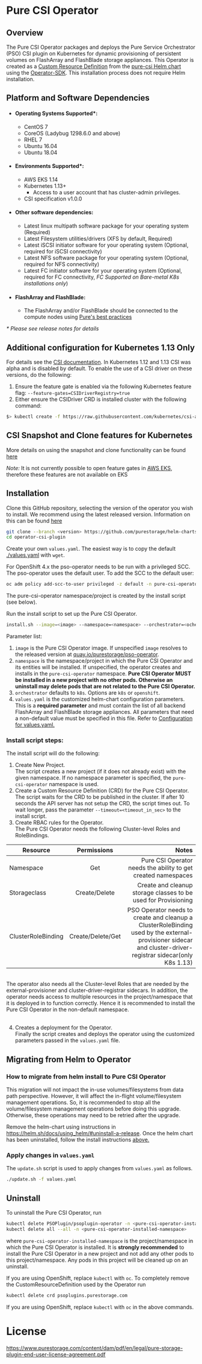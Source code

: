 
# Pure CSI Operator

## Overview

The Pure CSI Operator packages and deploys the Pure Service Orchestrator (PSO) CSI plugin on Kubernetes for dynamic provisioning of persistent volumes on FlashArray and FlashBlade storage appliances. 
This Operator is created as a [Custom Resource Definition](https://kubernetes.io/docs/concepts/extend-kubernetes/api-extension/custom-resources/#customresourcedefinitions) from the [pure-csi Helm chart](https://github.com/purestorage/helm-charts#purestorage-helm-charts-and-helm-operator) using the [Operator-SDK](https://github.com/operator-framework/operator-sdk#overview).
This installation process does not require Helm installation.

## Platform and Software Dependencies

- #### Operating Systems Supported*:
  - CentOS 7
  - CoreOS (Ladybug 1298.6.0 and above)
  - RHEL 7
  - Ubuntu 16.04
  - Ubuntu 18.04
- #### Environments Supported*:
  - AWS EKS 1.14
  - Kubernetes 1.13+
    - Access to a user account that has cluster-admin privileges.
  - CSI specification v1.0.0
- #### Other software dependencies:
  - Latest linux multipath software package for your operating system (Required)
  - Latest Filesystem utilities/drivers (XFS by default, Required)
  - Latest iSCSI initiator software for your operating system (Optional, required for iSCSI connectivity)
  - Latest NFS software package for your operating system (Optional, required for NFS connectivity)
  - Latest FC initiator software for your operating system (Optional, required for FC connectivity, *FC Supported on Bare-metal K8s installations only*)
- #### FlashArray and FlashBlade:
  - The FlashArray and/or FlashBlade should be connected to the compute nodes using [Pure's best practices](https://support.purestorage.com/Solutions/Linux/Reference/Linux_Recommended_Settings)

_* Please see release notes for details_

## Additional configuration for Kubernetes 1.13 Only

For details see the [CSI documentation](https://kubernetes-csi.github.io/docs/csi-driver-object.html). 
In Kubernetes 1.12 and 1.13 CSI was alpha and is disabled by default. To enable the use of a CSI driver on these versions, do the following:

1. Ensure the feature gate is enabled via the following Kubernetes feature flag: ```--feature-gates=CSIDriverRegistry=true```
2. Either ensure the CSIDriver CRD is installed cluster with the following command:

```bash
$> kubectl create -f https://raw.githubusercontent.com/kubernetes/csi-api/master/pkg/crd/manifests/csidriver.yaml
```

## CSI Snapshot and Clone features for Kubernetes

More details on using the snapshot and clone functionality can be found [here](../docs/csi-snapshot-clones.md)

*Note:* It is not currently possible to open feature gates in [AWS EKS](https://github.com/aws/containers-roadmap/issues/512), therefore these features are not available on EKS

## Installation

Clone this GitHub repository, selecting the version of the operator you wish to install. We recommend using the latest released version. Information on this can be found [here](https://github.com/purestorage/helm-charts/releases)</br>

```bash
git clone --branch <version> https://github.com/purestorage/helm-charts.git
cd operator-csi-plugin
```

Create your own `values.yaml`. The easiest way is to copy the default [./values.yaml](./values.yaml) with `wget`.

For OpenShift 4.x the pso-operator needs to be run with a privileged SCC. The pso-operator uses the default user. To add the SCC to the default user:

```bash
oc adm policy add-scc-to-user privileged -z default -n pure-csi-operator
```

The pure-csi-operator namespace/project is created by the install script (see below).

Run the install script to set up the Pure CSI Operator. <br/>

```bash
install.sh --image=<image> --namespace=<namespace> --orchestrator=<ochestrator> -f <values.yaml>
```

Parameter list:<br/>
1. ``image`` is the Pure CSI Operator image. If unspecified ``image`` resolves to the released version at [quay.io/purestorage/pso-operator](https://quay.io/purestorage/pso-operator).
2. ``namespace`` is the namespace/project in which the Pure CSI Operator and its entities will be installed. If unspecified, the operator creates and installs in  the ``pure-csi-operator`` namespace.
**Pure CSI Operator MUST be installed in a new project with no other pods. Otherwise an uninstall may delete pods that are not related to the Pure CSI Operator.**
3. ``orchestrator`` defaults to ``k8s``. Options are ``k8s`` or ``openshift``. 
4. ``values.yaml`` is the customized helm-chart configuration parameters. This is a **required parameter** and must contain the list of all backend FlashArray and FlashBlade storage appliances. All parameters that need a non-default value must be specified in this file. 
Refer to [Configuration for values.yaml.](../pure-csi/README.md#configuration)

### Install script steps:

The install script will do the following:
1. Create New Project.<br/>
The script creates a new project (if it does not already exist) with the given namespace. If no namespace parameter is specified, the ``pure-csi-operator`` namespace is used.<br/> 
2. Create a Custom Resource Definition (CRD) for the Pure CSI Operator. <br/>
The script waits for the CRD to be published in the cluster. If after 10 seconds the API server has not setup the CRD, the script times out. To wait longer, pass the parameter 
``--timeout=<timeout_in_sec>`` to the install script.
3. Create RBAC rules for the Operator.<br/>
The Pure CSI Operator needs the following Cluster-level Roles and RoleBindings.


| Resource        | Permissions           | Notes  |
| ------------- |:-------------:| -----:|
| Namespace | Get | Pure CSI Operator needs the ability to get created namespaces |
| Storageclass | Create/Delete | Create and cleanup storage classes to be used for Provisioning |
| ClusterRoleBinding | Create/Delete/Get | PSO Operator needs to create and cleanup a ClusterRoleBinding used by the external-provisioner sidecar and cluster-driver-registrar sidecar(only K8s 1.13) |
<br/>
The operator also needs all the Cluster-level Roles that are needed by the external-provisioner and cluster-driver-registrar sidecars.
In addition, the operator needs access to multiple resources in the project/namespace that it is deployed in to function correctly. Hence it is recommended to install the Pure CSI Operator in the non-default namespace.
<br/>
<br/>
   
4. Creates a deployment for the Operator.<br/>
Finally the script creates and deploys the operator using the customized parameters passed in the ``values.yaml`` file.

## Migrating from Helm to Operator

### How to migrate from helm install to Pure CSI Operator

This migration will not impact the in-use volumes/filesystems from data path perspective. However, it will affect the in-flight volume/filesystem management operations. So, it is recommended to stop all the volume/filesystem management operations before doing this upgrade. Otherwise, these operations may need to be retried after the upgrade.

Remove the helm-chart using instructions in https://helm.sh/docs/using_helm/#uninstall-a-release.
Once the helm chart has been uninstalled, follow the install instructions [above.](#installation)

### Apply changes in ``values.yaml``

The ``update.sh`` script is used to apply changes from ``values.yaml`` as follows.

```bash
./update.sh -f values.yaml
```

## Uninstall

To uninstall the Pure CSI Operator, run 
```bash
kubectl delete PSOPlugin/psoplugin-operator -n <pure-csi-operator-installed-namespace>
kubectl delete all --all -n <pure-csi-operator-installed-namespace>
```

where ``pure-csi-operator-installed-namespace`` is the project/namespace in which the Pure CSI Operator is installed. It is **strongly recommended** to install the Pure CSI Operator in a new project and not add any other pods to this project/namespace. Any pods in this project will be cleaned up on an uninstall. 

If you are using OpenShift, replace `kubectl` with `oc`.
To completely remove the CustomResourceDefinition used by the Operator run

```bash
kubectl delete crd psoplugins.purestorage.com
```

If you are using OpenShift, replace `kubectl` with `oc` in the above commands.

# License

https://www.purestorage.com/content/dam/pdf/en/legal/pure-storage-plugin-end-user-license-agreement.pdf
